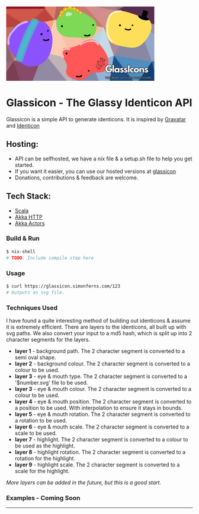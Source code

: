 ![GlassIcons](./assets/GlassIcons.png)

# Glassicon - The Glassy Identicon API

Glassicon is a simple API to generate identicons. It is inspired by [Gravatar](https://en.gravatar.com/) and [Identicon](https://identicon.com)

## Hosting:

- API can be selfhosted, we have a nix file & a setup.sh file to help you get started.
- If you want it easier, you can use our hosted versions at [glassicon](https://glassicon.simonferns.com)
- Donations, contributions & feedback are welcome.

## Tech Stack:

- [Scala](https://www.scala-lang.org/)
- [Akka HTTP](https://doc.akka.io/docs/akka-http/current/index.html)
- [Akka Actors](https://doc.akka.io/docs/akka/current/actors.html)

### Build & Run

```bash
$ nix-shell
# TODO: Include compile step here
```

### Usage

```bash
$ curl https://glassicon.simonferns.com/123
# Outputs an svg file.
```

### Techniques Used

I have found a quite interesting method of building out identicons & assume it is extremely efficient.
There are layers to the identicons, all built up with svg paths.
We also convert your input to a md5 hash, which is split up into 2 character segments for the layers.

- **layer 1** - background path. The 2 character segment is converted to a semi oval shape.
- **layer 2** - background colour. The 2 character segment is converted to a colour to be used.
- **layer 3** - eye & mouth type. The 2 character segment is converted to a '$number.svg' file to be used.
- **layer 3** - eye & mouth colour. The 2 character segment is converted to a colour to be used.
- **layer 4** - eye & mouth position. The 2 character segment is converted to a position to be used. With interpolation to ensure it stays in bounds.
- **layer 5** - eye & mouth rotation. The 2 character segment is converted to a rotation to be used.
- **layer 6** - eye & mouth scale. The 2 character segment is converted to a scale to be used.
- **layer 7** - highlight. The 2 character segment is converted to a colour to be used as the highlight.
- **layer 8** - highlight rotation. The 2 character segment is converted to a rotation for the highlight.
- **layer 9** - highlight scale. The 2 character segment is converted to a scale for the highlight.

_More layers can be added in the future, but this is a good start._

### Examples - Coming Soon

---

